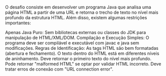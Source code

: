 


O desafio consiste em desenvolver um programa Java que analisa uma página HTML a partir de uma URL e retorna o trecho de texto no nível mais profundo da estrutura HTML. Além disso, existem algumas restrições importantes:

Apenas Java Puro: Sem bibliotecas externas ou classes do JDK para manipulação de HTML/XML/DOM.
Compilação e Execução Simples: O programa deve ser compilável e executável com javac e java sem modificações.
Regras de Identificação:
As tags HTML são bem formatadas (abertura e fechamento).
O texto dentro do HTML está em diferentes níveis de aninhamento.
Deve retornar o primeiro texto do nível mais profundo.
Pode retornar "malformed HTML" se optar por validar HTML incorreto.
Deve tratar erros de conexão com "URL connection error".
